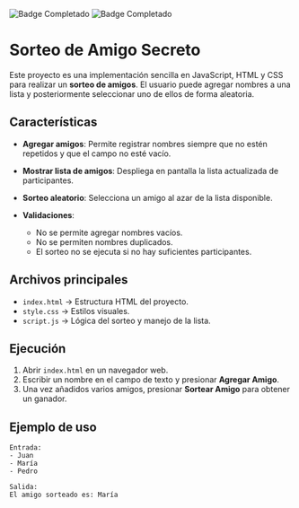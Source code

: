 
![Badge Completado](https://img.shields.io/badge/STATUS-COMPLETADO-green)  ![Badge Completado](https://img.shields.io/badge/release%20date-August-green)
 
# Sorteo de Amigo Secreto

Este proyecto es una implementación sencilla en JavaScript, HTML y CSS para realizar un **sorteo de amigos**. El usuario puede agregar nombres a una lista y posteriormente seleccionar uno de ellos de forma aleatoria.

## Características

* **Agregar amigos**: Permite registrar nombres siempre que no estén repetidos y que el campo no esté vacío.
* **Mostrar lista de amigos**: Despliega en pantalla la lista actualizada de participantes.
* **Sorteo aleatorio**: Selecciona un amigo al azar de la lista disponible.
* **Validaciones**:

  * No se permite agregar nombres vacíos.
  * No se permiten nombres duplicados.
  * El sorteo no se ejecuta si no hay suficientes participantes.

## Archivos principales

* `index.html` → Estructura HTML del proyecto.
* `style.css` → Estilos visuales.
* `script.js` → Lógica del sorteo y manejo de la lista.

## Ejecución

1. Abrir `index.html` en un navegador web.
2. Escribir un nombre en el campo de texto y presionar **Agregar Amigo**.
3. Una vez añadidos varios amigos, presionar **Sortear Amigo** para obtener un ganador.

## Ejemplo de uso

```
Entrada:
- Juan
- María
- Pedro

Salida:
El amigo sorteado es: María
```
